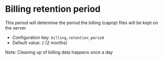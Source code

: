 # Billing retention period

This period will determine the period the billing (capnp) files will be kept on the server.

- Configuration key: `billing_retention_period`
- Default value: `2` (2 months)

Note: Cleaning up of billing data happens once a day


